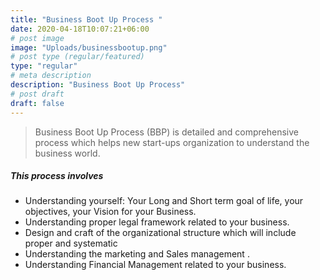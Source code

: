 ```yaml
---
title: "Business Boot Up Process "
date: 2020-04-18T10:07:21+06:00
# post image
image: "Uploads/businessbootup.png"
# post type (regular/featured)
type: "regular"
# meta description
description: "Business Boot Up Process"
# post draft
draft: false
---
```

> Business Boot Up Process (BBP) is detailed and comprehensive process which helps new start-ups organization to understand the business world.

##### This process involves

- Understanding  yourself: Your Long and Short term goal of life, your objectives, your Vision for your Business.
- Understanding proper legal framework related to your business.
- Design and craft of the organizational structure which will include proper and systematic
- Understanding the marketing and Sales management .
- Understanding Financial Management related to your business.